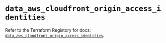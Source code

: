 # `data_aws_cloudfront_origin_access_identities`

Refer to the Terraform Registory for docs: [`data_aws_cloudfront_origin_access_identities`](https://www.terraform.io/docs/providers/aws/d/cloudfront_origin_access_identities).
